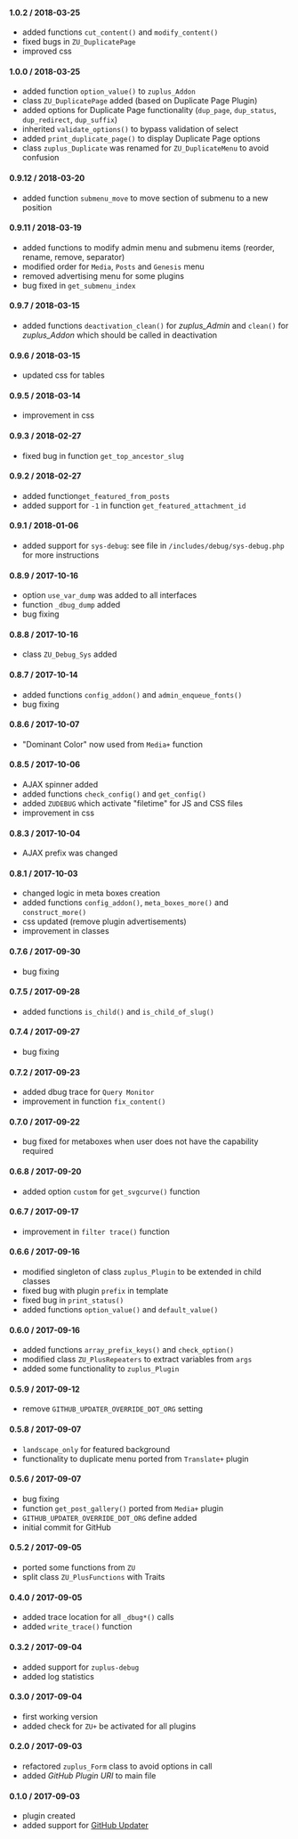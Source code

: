 #### 1.0.2 / 2018-03-25
* added functions `cut_content()` and `modify_content()`
* fixed bugs in `ZU_DuplicatePage`
* improved css

#### 1.0.0 / 2018-03-25
* added function `option_value()` to `zuplus_Addon`
* class `ZU_DuplicatePage` added (based on Duplicate Page Plugin)
* added options for Duplicate Page functionality (`dup_page`, `dup_status`, `dup_redirect`, `dup_suffix`)
* inherited `validate_options()` to bypass validation of select
* added `print_duplicate_page()` to display Duplicate Page options
* class `zuplus_Duplicate` was renamed for `ZU_DuplicateMenu` to avoid confusion

#### 0.9.12 / 2018-03-20
* added function `submenu_move` to move section of submenu to a new position

#### 0.9.11 / 2018-03-19
* added functions to modify admin menu and submenu items (reorder, rename, remove, separator)
* modified order for `Media`, `Posts` and `Genesis` menu
* removed advertising menu for some plugins
* bug fixed in `get_submenu_index`

#### 0.9.7 / 2018-03-15
* added functions `deactivation_clean()` for *zuplus_Admin* and `clean()` for *zuplus_Addon* which should be called in deactivation

#### 0.9.6 / 2018-03-15
* updated css for tables

#### 0.9.5 / 2018-03-14
* improvement in css

#### 0.9.3 / 2018-02-27
* fixed bug in function `get_top_ancestor_slug`

#### 0.9.2 / 2018-02-27
* added function`get_featured_from_posts`
* added support for  `-1` in function `get_featured_attachment_id` 

#### 0.9.1 / 2018-01-06
* added support for  `sys-debug`: see file in `/includes/debug/sys-debug.php` for more instructions 

#### 0.8.9 / 2017-10-16
* option `use_var_dump` was added to all interfaces
* function `_dbug_dump` added
* bug fixing

#### 0.8.8 / 2017-10-16
* class `ZU_Debug_Sys` added

#### 0.8.7 / 2017-10-14
* added functions `config_addon()` and `admin_enqueue_fonts()`
* bug fixing

#### 0.8.6 / 2017-10-07
* "Dominant Color" now used from `Media+` function

#### 0.8.5 / 2017-10-06
* AJAX spinner added
* added functions `check_config()` and `get_config()`
* added `ZUDEBUG` which activate "filetime" for JS and CSS files
* improvement in css

#### 0.8.3 / 2017-10-04
* AJAX prefix was changed

#### 0.8.1 / 2017-10-03
* changed logic in meta boxes creation
* added functions `config_addon()`, `meta_boxes_more()` and `construct_more()`
* css updated (remove plugin advertisements)
* improvement in classes

#### 0.7.6 / 2017-09-30
* bug fixing

#### 0.7.5 / 2017-09-28
* added functions `is_child()` and `is_child_of_slug()`

#### 0.7.4 / 2017-09-27
* bug fixing

#### 0.7.2 / 2017-09-23
* added dbug trace for `Query Monitor`
* improvement in function `fix_content()`

#### 0.7.0 / 2017-09-22
* bug fixed for metaboxes when user does not have the capability required

#### 0.6.8 / 2017-09-20
* added option `custom` for `get_svgcurve()` function

#### 0.6.7 / 2017-09-17
* improvement in `filter trace()` function

#### 0.6.6 / 2017-09-16
* modified singleton of class `zuplus_Plugin` to be extended in child classes
* fixed bug with plugin `prefix` in template
* fixed bug in `print_status()`
* added functions `option_value()` and `default_value()`

#### 0.6.0 / 2017-09-16
* added functions `array_prefix_keys()` and `check_option()`
* modified class `ZU_PlusRepeaters` to extract variables from `args`
* added some functionality to `zuplus_Plugin`

#### 0.5.9 / 2017-09-12
* remove `GITHUB_UPDATER_OVERRIDE_DOT_ORG` setting

#### 0.5.8 / 2017-09-07
* `landscape_only` for featured background
* functionality to duplicate menu ported from `Translate+` plugin

#### 0.5.6 / 2017-09-07
* bug fixing
* function `get_post_gallery()` ported from `Media+` plugin
* `GITHUB_UPDATER_OVERRIDE_DOT_ORG` define added
* initial commit for GitHub

#### 0.5.2 / 2017-09-05
* ported some functions from `ZU`
* split class `ZU_PlusFunctions` with Traits

#### 0.4.0 / 2017-09-05
* added trace location for all `_dbug*()` calls
* added `write_trace()` function 

#### 0.3.2 / 2017-09-04
* added support for `zuplus-debug`
* added log statistics

#### 0.3.0 / 2017-09-04
* first working version
* added check for `ZU+` be activated for all plugins

#### 0.2.0 / 2017-09-03
* refactored `zuplus_Form` class to avoid options in call
* added _GitHub Plugin URI_ to main file

#### 0.1.0 / 2017-09-03
* plugin created
* added support for [GitHub Updater](https://github.com/afragen/github-updater/)
